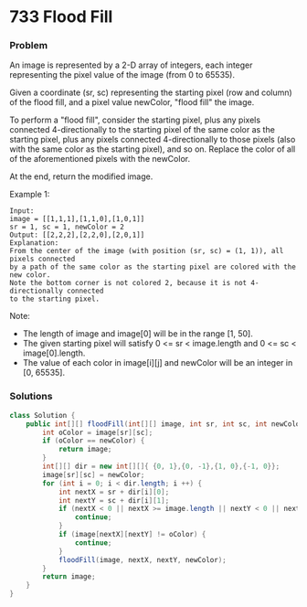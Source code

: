 # 733 Flood Fill

### Problem
An image is represented by a 2-D array of integers, each integer representing the pixel value of the image (from 0 to 65535).

Given a coordinate (sr, sc) representing the starting pixel (row and column) of the flood fill, and a pixel value newColor, "flood fill" the image.

To perform a "flood fill", consider the starting pixel, plus any pixels connected 4-directionally to the starting pixel of the same color as the starting pixel, plus any pixels connected 4-directionally to those pixels (also with the same color as the starting pixel), and so on. Replace the color of all of the aforementioned pixels with the newColor.

At the end, return the modified image.

Example 1:
```
Input: 
image = [[1,1,1],[1,1,0],[1,0,1]]
sr = 1, sc = 1, newColor = 2
Output: [[2,2,2],[2,2,0],[2,0,1]]
Explanation: 
From the center of the image (with position (sr, sc) = (1, 1)), all pixels connected 
by a path of the same color as the starting pixel are colored with the new color.
Note the bottom corner is not colored 2, because it is not 4-directionally connected
to the starting pixel.
```
Note:

* The length of image and image[0] will be in the range [1, 50].
* The given starting pixel will satisfy 0 <= sr < image.length and 0 <= sc < image[0].length.
* The value of each color in image[i][j] and newColor will be an integer in [0, 65535].

### Solutions
```java
class Solution {
    public int[][] floodFill(int[][] image, int sr, int sc, int newColor) {
        int oColor = image[sr][sc];
        if (oColor == newColor) {
            return image;
        }
        int[][] dir = new int[][]{ {0, 1},{0, -1},{1, 0},{-1, 0}};
        image[sr][sc] = newColor;
        for (int i = 0; i < dir.length; i ++) {
            int nextX = sr + dir[i][0];
            int nextY = sc + dir[i][1];
            if (nextX < 0 || nextX >= image.length || nextY < 0 || nextY >= image[0].length) {
                continue;
            }
            if (image[nextX][nextY] != oColor) {
                continue;
            }
            floodFill(image, nextX, nextY, newColor);
        }
        return image;
    }
}
```
